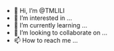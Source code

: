 - 👋 Hi, I’m @TMLILI
- 👀 I’m interested in ...
- 🌱 I’m currently learning ...
- 💞️ I’m looking to collaborate on ...
- 📫 How to reach me ...

<!---
TMLILI/TMLILI is a ✨ special ✨ repository because its `README.md` (this file) appears on your GitHub profile.
You can click the Preview link to take a look at your changes.
--->
